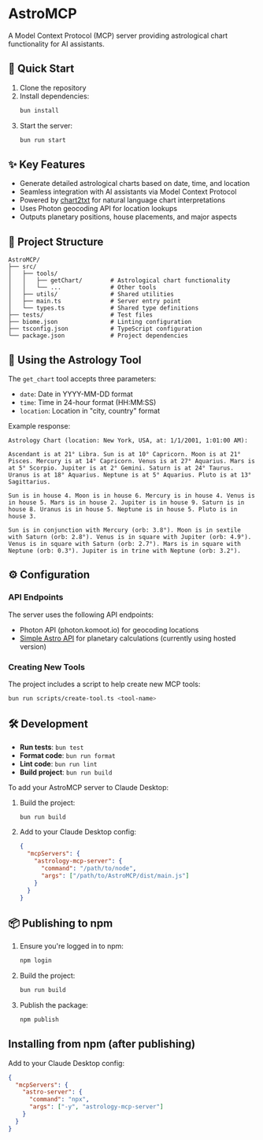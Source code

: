 # AstroMCP

A Model Context Protocol (MCP) server providing astrological chart functionality for AI assistants.

## 🚀 Quick Start

1. Clone the repository
2. Install dependencies:
   ```bash
   bun install
   ```
3. Start the server:
   ```bash
   bun run start
   ```

## ✨ Key Features

- Generate detailed astrological charts based on date, time, and location
- Seamless integration with AI assistants via Model Context Protocol
- Powered by [chart2txt](https://github.com/simpolism/chart2txt) for natural language chart interpretations
- Uses Photon geocoding API for location lookups
- Outputs planetary positions, house placements, and major aspects

## 📂 Project Structure

```
AstroMCP/
├── src/
│   ├── tools/
│   │   ├── getChart/        # Astrological chart functionality
│   │   └── ...              # Other tools
│   ├── utils/               # Shared utilities
│   ├── main.ts              # Server entry point
│   └── types.ts             # Shared type definitions
├── tests/                   # Test files
├── biome.json               # Linting configuration
├── tsconfig.json            # TypeScript configuration
└── package.json             # Project dependencies
```

## 🔮 Using the Astrology Tool

The `get_chart` tool accepts three parameters:

- `date`: Date in YYYY-MM-DD format
- `time`: Time in 24-hour format (HH:MM:SS)
- `location`: Location in "city, country" format

Example response:
```
Astrology Chart (location: New York, USA, at: 1/1/2001, 1:01:00 AM):

Ascendant is at 21° Libra. Sun is at 10° Capricorn. Moon is at 21° Pisces. Mercury is at 14° Capricorn. Venus is at 27° Aquarius. Mars is at 5° Scorpio. Jupiter is at 2° Gemini. Saturn is at 24° Taurus. Uranus is at 18° Aquarius. Neptune is at 5° Aquarius. Pluto is at 13° Sagittarius.

Sun is in house 4. Moon is in house 6. Mercury is in house 4. Venus is in house 5. Mars is in house 2. Jupiter is in house 9. Saturn is in house 8. Uranus is in house 5. Neptune is in house 5. Pluto is in house 3.

Sun is in conjunction with Mercury (orb: 3.8°). Moon is in sextile with Saturn (orb: 2.8°). Venus is in square with Jupiter (orb: 4.9°). Venus is in square with Saturn (orb: 2.7°). Mars is in square with Neptune (orb: 0.3°). Jupiter is in trine with Neptune (orb: 3.2°).
```

## ⚙️ Configuration

### API Endpoints

The server uses the following API endpoints:
- Photon API (photon.komoot.io) for geocoding locations
- [Simple Astro API](https://github.com/simpolism/simple-astro-api) for planetary calculations (currently using hosted version)

### Creating New Tools

The project includes a script to help create new MCP tools:

```bash
bun run scripts/create-tool.ts <tool-name>
```

## 🛠️ Development

- **Run tests**: `bun test`
- **Format code**: `bun run format`
- **Lint code**: `bun run lint`
- **Build project**: `bun run build`

To add your AstroMCP server to Claude Desktop:

1. Build the project:
   ```bash
   bun run build
   ```
2. Add to your Claude Desktop config:
   ```json
   {
     "mcpServers": {
       "astrology-mcp-server": {
         "command": "/path/to/node",
         "args": ["/path/to/AstroMCP/dist/main.js"]
       }
     }
   }
   ```

## 📦 Publishing to npm

1. Ensure you're logged in to npm:
   ```bash
   npm login
   ```
2. Build the project:
   ```bash
   bun run build
   ```
3. Publish the package:
   ```bash
   npm publish
   ```

## Installing from npm (after publishing)

Add to your Claude Desktop config:
```json
{
  "mcpServers": {
    "astro-server": {
      "command": "npx",
      "args": ["-y", "astrology-mcp-server"]
    }
  }
}
```
